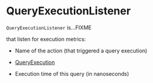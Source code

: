 # QueryExecutionListener

`QueryExecutionListener` is...FIXME

 that listen for execution metrics:

* Name of the action (that triggered a query execution)

* [QueryExecution](QueryExecution.md)

* Execution time of this query (in nanoseconds)
